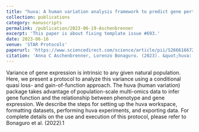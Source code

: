 ```yaml
---
title: "huva: A human variation analysis framework to predict gene perturbation from population-scale multi-omics data"
collection: publications
category: manuscripts
permalink: /publication/2023-06-19-Aschenbrenner
excerpt: 'This paper is about fixing template issue #693.'
date: 2023-06-16
venue: 'STAR Protocols'
paperurl: 'https://www.sciencedirect.com/science/article/pii/S266616672300151X'
citation: 'Anna C Aschenbrenner, Lorenzo Bonaguro. (2023). &quot;huva: A human variation analysis framework to predict gene perturbation from population-scale multi-omics data.&quot; <i>STAR Protocols</i>. 4(2).'
---
```


Variance of gene expression is intrinsic to any given natural population. Here, we present a protocol to analyze this variance using a conditional quasi loss- and gain-of-function approach. The huva (human variation) package takes advantage of population-scale multi-omics data to infer gene function and the relationship between phenotype and gene expression. We describe the steps for setting up the huva workspace, formatting datasets, performing huva experiments, and exporting data.
For complete details on the use and execution of this protocol, please refer to Bonaguro et al. (2022).1